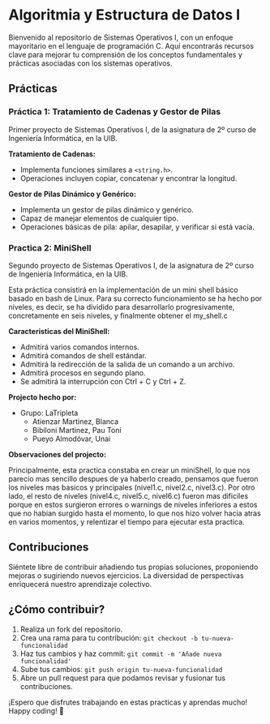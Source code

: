 # Algoritmia y Estructura de Datos I
Bienvenido al repositorio de Sistemas Operativos I, con un enfoque mayoritario en el lenguaje de programación C. Aquí encontrarás recursos clave para mejorar tu comprensión de los conceptos fundamentales y prácticas asociadas con los sistemas operativos.

## Prácticas

### Práctica 1: Tratamiento de Cadenas y Gestor de Pilas
Primer proyecto de Sistemas Operativos I, de la asignatura de 2º curso de Ingeniería Informática, en la UIB.

**Tratamiento de Cadenas:**
- Implementa funciones similares a `<string.h>`.
- Operaciones incluyen copiar, concatenar y encontrar la longitud.

**Gestor de Pilas Dinámico y Genérico:**
- Implementa un gestor de pilas dinámico y genérico.
- Capaz de manejar elementos de cualquier tipo.
- Operaciones básicas de pila: apilar, desapilar, y verificar si está vacía.

### Practica 2: MiniShell

Segundo proyecto de Sistemas Operativos I, de la asignatura de 2º curso de Ingeniería Informática, en la UIB.

Esta práctica consistirá en la implementación de un mini shell básico basado en bash de Linux. Para su correcto funcionamiento se ha hecho por niveles, es decir, se ha dividido para desarrollarlo progresivamente, concretamente en seis niveles, y finalmente obtener el my_shell.c

**Caracteristicas del MiniShell:**

 * Admitirá varios comandos internos.
 * Admitirá comandos de shell estándar.
 * Admitirá la redirección de la salida de un comando a un archivo.
 * Admitirá procesos en segundo plano.
 * Se admitirá la interrupción con Ctrl + C y Ctrl + Z.

**Projecto hecho por:**

 * Grupo: LaTripleta
   * Atienzar Martinez, Blanca
   * Bibiloni Martinez, Pau Toni
   * Pueyo Almodóvar, Unai

**Observaciones del projecto:**

Principalmente, esta practica constaba en crear un miniShell, lo que nos parecio mas sencillo despues de ya haberlo creado, pensamos que fueron los niveles mas basicos y principales (nivel1.c, nivel2.c, nivel3.c). Por otro lado, el resto de niveles (nivel4.c, nivel5.c, nivel6.c) fueron mas dificiles porque en estos surgieron errores o warnings de niveles inferiores a estos que no habian surgido hasta el momento, lo que nos hizo volver hacia atras en varios momentos, y relentizar el tiempo para ejecutar esta practica.

## Contribuciones

Siéntete libre de contribuir añadiendo tus propias soluciones, proponiendo mejoras o sugiriendo nuevos ejercicios. La diversidad de perspectivas enriquecerá nuestro aprendizaje colectivo.

## ¿Cómo contribuir?

1. Realiza un fork del repositorio.
2. Crea una rama para tu contribución: `git checkout -b tu-nueva-funcionalidad`
3. Haz tus cambios y haz commit: `git commit -m 'Añade nueva funcionalidad'`
4. Sube tus cambios: `git push origin tu-nueva-funcionalidad`
5. Abre un pull request para que podamos revisar y fusionar tus contribuciones.

¡Espero que disfrutes trabajando en estas practicas y aprendas mucho! Happy coding! 🚀
